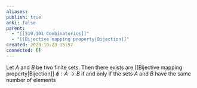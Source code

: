 ```yaml
---
aliases: 
publish: true
anki: false
parent:
  - "[[519.101 Combinatorics]]"
  - "[[Bijective mapping property|Bijection]]"
created: 2023-10-23 15:57
connected: []
---
```

Let $A$ and $B$ be two finite sets. 
Then there exists are [[Bijective mapping property|Bijection]] $\phi: A \rightarrow B$ if and only if the sets $A$ and $B$ have the same number of elements








